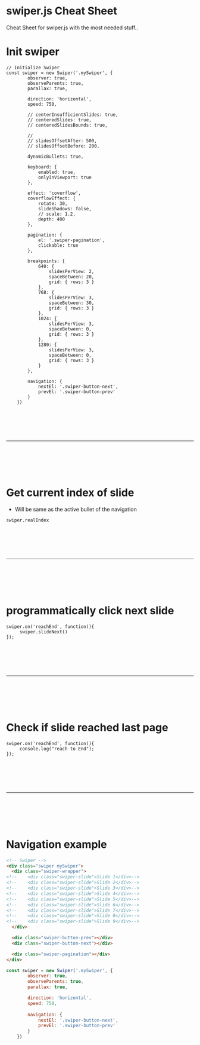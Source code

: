 # swiper.js Cheat Sheet
Cheat Sheet for swiper.js with the most needed stuff..


# Init swiper

```
// Initialize Swiper
const swiper = new Swiper('.mySwiper', {
        observer: true,
        observeParents: true,
        parallax: true,

        direction: 'horizontal',
        speed: 750,

        // centerInsufficientSlides: true,
        // centeredSlides: true,
        // centeredSlidesBounds: true,

        //
        // slidesOffsetAfter: 500,
        // slidesOffsetBefore: 200,

        dynamicBullets: true,

        keyboard: {
            enabled: true,
            onlyInViewport: true
        },

        effect: 'coverflow',
        coverflowEffect: {
            rotate: 30,
            slideShadows: false,
            // scale: 1.2,
            depth: 400
        },

        pagination: {
            el: '.swiper-pagination',
            clickable: true
        },

        breakpoints: {
            640: {
                slidesPerView: 2,
                spaceBetween: 20,
                grid: { rows: 3 }
            },
            768: {
                slidesPerView: 3,
                spaceBetween: 30,
                grid: { rows: 3 }
            },
            1024: {
                slidesPerView: 3,
                spaceBetween: 0,
                grid: { rows: 3 }
            },
            1280: {
                slidesPerView: 3,
                spaceBetween: 0,
                grid: { rows: 3 }
            }
        },

        navigation: {
            nextEl: '.swiper-button-next',
            prevEl: '.swiper-button-prev'
        }
    })
```











<br><br>
<br><br>
__________________________________________________________

<br><br>
<br><br>


# Get current index of slide
- Will be same as the active bullet of the navigation
```
swiper.realIndex
```





























<br><br>
<br><br>
__________________________________________________________

<br><br>
<br><br>


# programmatically click next slide
```
swiper.on('reachEnd', function(){
     swiper.slideNext()
});
```











<br><br>
<br><br>
__________________________________________________________

<br><br>
<br><br>


# Check if slide reached last page
```
swiper.on('reachEnd', function(){
     console.log("reach to End");
});
```































<br><br>
<br><br>
__________________________________________________________

<br><br>
<br><br>


# Navigation example 
```html
<!-- Swiper -->
<div class="swiper mySwiper">
  <div class="swiper-wrapper">
<!--    <div class="swiper-slide">Slide 1</div>-->
<!--    <div class="swiper-slide">Slide 2</div>-->
<!--    <div class="swiper-slide">Slide 3</div>-->
<!--    <div class="swiper-slide">Slide 4</div>-->
<!--    <div class="swiper-slide">Slide 5</div>-->
<!--    <div class="swiper-slide">Slide 6</div>-->
<!--    <div class="swiper-slide">Slide 7</div>-->
<!--    <div class="swiper-slide">Slide 8</div>-->
<!--    <div class="swiper-slide">Slide 9</div>-->
  </div>

  <div class="swiper-button-prev"></div>
  <div class="swiper-button-next"></div>

  <div class="swiper-pagination"></div>
</div>

```

```javascript
const swiper = new Swiper('.mySwiper', {
        observer: true,
        observeParents: true,
        parallax: true,

        direction: 'horizontal',
        speed: 750,
        
        navigation: {
            nextEl: '.swiper-button-next',
            prevEl: '.swiper-button-prev'
        }
    })
```
